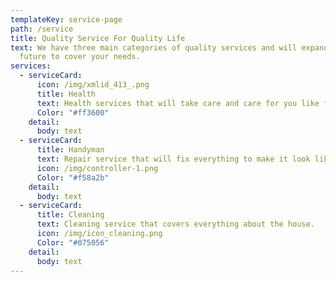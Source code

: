 ```yaml
---
templateKey: service-page
path: /service
title: Quality Service For Quality Life
text: We have three main categories of quality services and will expand in the
  future to cover your needs.
services:
  - serviceCard:
      icon: /img/xmlid_413_.png
      title: Health
      text: Health services that will take care and care for you like family.
      Color: "#ff3600"
    detail:
      body: text
  - serviceCard:
      title: Handyman
      text: Repair service that will fix everything to make it look like new again.
      icon: /img/controller-1.png
      Color: "#f58a2b"
    detail:
      body: t﻿ext
  - serviceCard:
      title: Cleaning
      text: Cleaning service that covers everything about the house.
      icon: /img/icon_cleaning.png
      Color: "#075056"
    detail:
      body: t﻿ext
---
```

